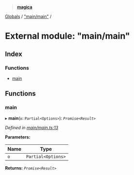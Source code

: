 > **[magica](../README.md)**

[Globals](../README.md) / ["main/main"](_main_main_.md) /

# External module: "main/main"

## Index

### Functions

* [main](_main_main_.md#main)

## Functions

###  main

▸ **main**(`o`: `Partial<Options>`): *`Promise<Result>`*

*Defined in [main/main.ts:13](https://github.com/cancerberoSgx/magica/blob/1a62845/src/main/main.ts#L13)*

**Parameters:**

Name | Type |
------ | ------ |
`o` | `Partial<Options>` |

**Returns:** *`Promise<Result>`*